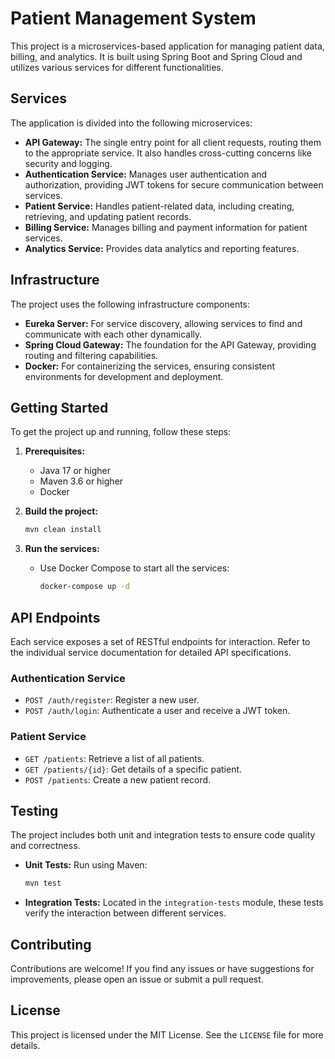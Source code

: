 # Patient Management System

This project is a microservices-based application for managing patient data, billing, and analytics. It is built using Spring Boot and Spring Cloud and utilizes various services for different functionalities.

## Services

The application is divided into the following microservices:

- **API Gateway:** The single entry point for all client requests, routing them to the appropriate service. It also handles cross-cutting concerns like security and logging.
- **Authentication Service:** Manages user authentication and authorization, providing JWT tokens for secure communication between services.
- **Patient Service:** Handles patient-related data, including creating, retrieving, and updating patient records.
- **Billing Service:** Manages billing and payment information for patient services.
- **Analytics Service:** Provides data analytics and reporting features.

## Infrastructure

The project uses the following infrastructure components:

- **Eureka Server:** For service discovery, allowing services to find and communicate with each other dynamically.
- **Spring Cloud Gateway:** The foundation for the API Gateway, providing routing and filtering capabilities.
- **Docker:** For containerizing the services, ensuring consistent environments for development and deployment.

## Getting Started

To get the project up and running, follow these steps:

1. **Prerequisites:**
   - Java 17 or higher
   - Maven 3.6 or higher
   - Docker

2. **Build the project:**
   ```bash
   mvn clean install
   ```

3. **Run the services:**
   - Use Docker Compose to start all the services:
     ```bash
     docker-compose up -d
     ```

## API Endpoints

Each service exposes a set of RESTful endpoints for interaction. Refer to the individual service documentation for detailed API specifications.

### Authentication Service

- `POST /auth/register`: Register a new user.
- `POST /auth/login`: Authenticate a user and receive a JWT token.

### Patient Service

- `GET /patients`: Retrieve a list of all patients.
- `GET /patients/{id}`: Get details of a specific patient.
- `POST /patients`: Create a new patient record.

## Testing

The project includes both unit and integration tests to ensure code quality and correctness.

- **Unit Tests:** Run using Maven:
  ```bash
  mvn test
  ```
- **Integration Tests:** Located in the `integration-tests` module, these tests verify the interaction between different services.

## Contributing

Contributions are welcome! If you find any issues or have suggestions for improvements, please open an issue or submit a pull request.

## License

This project is licensed under the MIT License. See the `LICENSE` file for more details.

